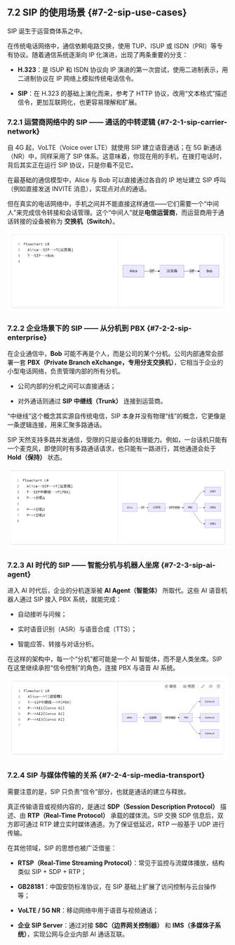 ## 7.2 SIP 的使用场景 {#7-2-sip-use-cases}
SIP 诞生于运营商体系之中。

在传统电话网络中，通信依赖电路交换，使用 TUP、ISUP 或 ISDN（PRI）等专有协议。随着通信系统逐渐向 IP 化演进，出现了两条重要的分支：

- **H.323**：是 ISUP 和 ISDN 协议向 IP 演进的第一次尝试，使用二进制表示，用二进制协议在 IP 网络上模拟传统电话信令。
    
- **SIP**：在 H.323 的基础上演化而来，参考了 HTTP 协议，改用“文本格式”描述信令，更加互联网化，也更容易理解和扩展。
    

### 7.2.1 运营商网络中的 SIP —— 通话的中转逻辑  {#7-2-1-sip-carrier-network}
    

自 4G 起，VoLTE（Voice over LTE）就使用 SIP 建立语音通话；在 5G 新通话（NR）中，同样采用了 SIP 体系。这意味着，你现在用的手机，在拨打电话时，背后其实正在运行 SIP 协议，只是你看不见它。

在最基础的通信模型中，Alice 与 Bob 可以直接通过各自的 IP 地址建立 SIP 呼叫（例如直接发送 INVITE 消息），实现点对点的通话。

但在真实的电话网络中，手机之间并不能直接这样通信——它们需要一个“中间人”来完成信令转接和会话管理。这个“中间人”就是**电信运营商**，而运营商用于通话转接的设备被称为 **交换机（Switch）**。

![alt text](/image/721-2.png)


### 7.2.2 企业场景下的 SIP —— 从分机到 PBX  {#7-2-2-sip-enterprise}
    

在企业通信中，**Bob** 可能不再是个人，而是公司的某个分机。公司内部通常会部署一套 **PBX（Private Branch eXchange，专用分支交换机）**，它相当于企业的小型电话网络，负责管理内部的所有分机。

- 公司内部的分机之间可以直接通话；
    
- 对外通话则通过 **SIP 中继线（Trunk）** 连接到运营商。
    

“中继线”这个概念其实源自传统电信，SIP 本身并没有物理“线”的概念，它更像是一条逻辑连接，用来汇聚多路通话。

SIP 天然支持多路并发通信，受限的只是设备的处理能力。例如，一台话机只能有一个麦克风，即使同时有多路通话请求，也只能有一路进行，其他通道会处于 **Hold（保持）** 状态。

![alt text](/image/722-1.png)

### 7.2.3 AI 时代的 SIP —— 智能分机与机器人坐席  {#7-2-3-sip-ai-agent}
    

进入 AI 时代后，企业的分机逐渐被 **AI Agent（智能体）** 所取代。这些 AI 语音机器人通过 SIP 接入 PBX 系统，就能完成：

- 自动接听与问候；
    
- 实时语音识别（ASR）与语音合成（TTS）；
    
- 智能应答、转接与对话分析。
    

在这样的架构中，每一个“分机”都可能是一个 AI 智能体，而不是人类坐席。SIP 在这里继续承担“信令控制”的角色，连接 PBX 与语音 AI 系统。

![alt text](/image/723-1.png)

### 7.2.4 SIP 与媒体传输的关系  {#7-2-4-sip-media-transport}
    

需要注意的是，SIP 只负责“信令”部分，也就是通话的建立与释放。

真正传输语音或视频内容的，是通过 **SDP（Session Description Protocol）** 描述、由 **RTP（Real-Time Protocol）** 承载的媒体流。SIP 交换 SDP 信息后，双方即可通过 RTP 建立实时媒体通道。为了保证低延迟，RTP 一般基于 UDP 进行传输。

在其他领域，SIP 的思想也被广泛借鉴：

- **RTSP（Real-Time Streaming Protocol）**：常见于监控与流媒体播放，结构类似 SIP + SDP + RTP；
    
- **GB28181**：中国安防标准协议，在 SIP 基础上扩展了访问控制与云台操作等；
    
- **VoLTE / 5G NR**：移动网络中用于语音与视频通话；
    
- **企业 SIP Server**：通过对接 **SBC（边界网关控制器）** 和 **IMS（多媒体子系统）**，实现公网与企业内部 AI 通话互联。
